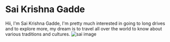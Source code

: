 
# Sai Krishna Gadde

Hii, I'm Sai Krishna Gadde, I'm pretty much interested in going to long drives and to explore more, my dream is to travel all over the world to know about various traditions and cultures.
![sai image](images\sai_image.jpg)